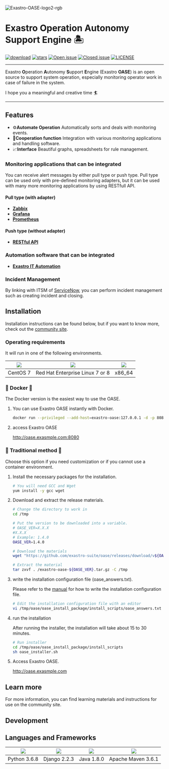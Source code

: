 ![Exastro-OASE-logo2-rgb](https://user-images.githubusercontent.com/83527822/137485693-20c8eb39-4588-4fce-ad0c-4a6f96cacd86.png)
# Exastro Operation Autonomy Support Engine 🏝

[![download](https://img.shields.io/github/downloads/exastro-suite/oase/total.svg)](https://github.com/exastro-suite/oase/releases)
[![stars](https://img.shields.io/github/stars/exastro-suite/oase)](https://github.com/exastro-suite/oase)
[![Open issue](https://img.shields.io/github/issues/exastro-suite/oase)](https://github.com/exastro-suite/oase/issues)
[![Closed issue](https://img.shields.io/github/issues-closed/exastro-suite/oase)](https://github.com/exastro-suite/oase/issues)
[![LICENSE](https://img.shields.io/github/license/exastro-suite/oase.svg)](https://github.com/exastro-suite/oase/blob/master/LICENSE )

---

Exastro **O**peration **A**utonomy **S**upport **E**ngine (Exastro **OASE**) is an open source to support system operation, especially monitoring operator work in case of failure in the system.

I hope you a meaningful and creative time 🏄

---

## Features

- ⚙**Automate Operation** Automatically sorts and deals with monitoring events.
- 👫**Cooperation function** Integration with various monitoring applications and handling software.
- 📈**Interface** Beautiful graphs, spreadsheets for rule management.

### Monitoring applications that can be integrated

You can receive alert messages by either pull type or push type.
Pull type can be used only with pre-defined monitoring adapters, but it can be used with many more monitoring applications by using RESTfull API.

#### **Pull** type (with adapter)

- [**Zabbix**](https://github.com/zabbix/zabbix)
- [**Grafana**](https://github.com/grafana/grafana)
- [**Prometheus**](https://github.com/prometheus/prometheus)
#### **Push** type (without adapter)

- [**RESTful API**](https://exastro-suite.github.io/oase-docs/OASE_documents_ja/html/api/01_events_request.html)

### Automation software that can be integrated

- [**Exastro IT Automation**](https://github.com/exastro-suite/it-automation)
<!--
- [**ServiceNow Workflow**](https://www.servicenow.com/)
-->

### Incident Management

By linking with ITSM of [ServiceNow](https://www.servicenow.com/), you can perform incident management such as creating incident and closing.

<!--
By linking with [ServiceNow](https://www.servicenow.com/)'s ITSM, it is possible to manage a series of incidents from incident origination, processing, processing completion, and closing.
-->

<!--
### Authentication Management
By linking with [ServiceNow](https://www.servicenow.com/)'s ITSM, it is possible to link with approval flows such as permission and rejection of actions.
-->
## Installation

Installation instructions can be found below, but if you want to know more, check out the [community site](https://exastro-suite.github.io/oase-docs/learn_ja.html#introduction).

### Operating requirements

It will run in one of the following environments.

|<img src="https://img.shields.io/badge/-CentOS-A1077C.svg?logo=centos&style=flat">|<img src="https://img.shields.io/badge/-RedHat- EE0000.svg?logo=red-hat&style=flat">|<img src="https://img.shields.io/badge/-Docker-FFFFFF.svg?logo=docker&style=flat">|
|----|----|----|
|CentOS 7| Red Hat Enterprise Linux 7 or 8|x86_64|

### 🐳 Docker 🐷

The Docker version is the easiest way to use the OASE.

1. You can use Exastro OASE instantly with Docker.

    ```bash
    docker run --privileged --add-host=exastro-oase:127.0.0.1 -d -p 8080:80 -p 10443:443 --name exastro-oase exastro/oase 
    ```

2. access Exastro OASE

    http://oase.exasmple.com:8080

### 🗿 Traditional method 🐶

Choose this option if you need customization or if you cannot use a container environment.

1. Install the necessary packages for the installation.

    ```bash
    # You will need GCC and Wget
    yum install -y gcc wget
    ```

2. Download and extract the release materials.

    ```bash
    # Change the directory to work in
    cd /tmp

    # Put the version to be downloaded into a variable.
    # OASE_VER=X.X.X
    #X.X.X
    # Example: 1.4.0
    OASE_VER=1.4.0

    # Download the materials
    wget "https://github.com/exastro-suite/oase/releases/download/v${OASE_VER}/exastro-oase-${OASE_VER}.tar.gz"

    # Extract the material
    tar zxvf . /exastro-oase-${OASE_VER}.tar.gz -C /tmp
    ```

3. write the installation configuration file (oase_answers.txt).

    Please refer to the [manual](https://exastro-suite.github.io/oase-docs/OASE_documents_ja/html/settings/installation.html) for how to write the installation configuration file.

    ```bash
    # Edit the installation configuration file with an editor
    vi /tmp/oase/oase_install_package/install_scripts/oase_answers.txt
    ```

4. run the installation

    After running the installer, the installation will take about 15 to 30 minutes.

    ```bash
    # Run installer
    cd /tmp/oase/oase_install_package/install_scripts
    sh oase_installer.sh
    ```

5. Access Exastro OASE.

    http://oase.exasmple.com
## Learn more

For more information, you can find learning materials and instructions for use on the community site.

## Development

## Languages and Frameworks

|[<img src="https://img.shields.io/badge/-Python-F9DC3E.svg?logo=python&style=flat">](https://www.python.org/) | [<img src="https://img.shields.io/badge/-Django-092E20.svg?logo=django&style=flat">](https://www.djangoproject.com/)| [<img src="https://img.shields.io/badge/-OpenJDK-007396.svg?logo=Java&style=flat">](https://www.djangoproject.com/)| [<img src="https://img.shields.io/badge/Maven-C71A36.svg?logo=apachemaven&style=flat">](https://www.djangoproject.com/)|
|----|----|----|----|
|Python 3.6.8|Django 2.2.3|Java 1.8.0|Apache Maven 3.6.1|
